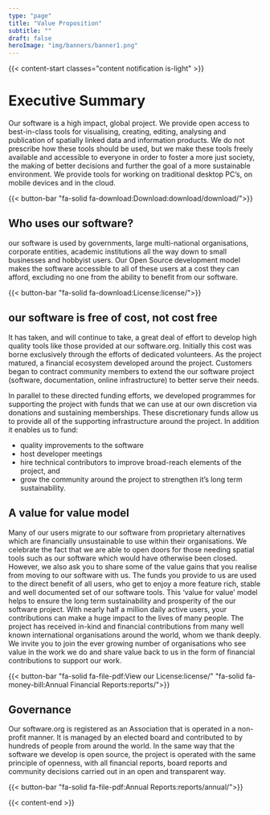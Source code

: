```yaml
---
type: "page"
title: "Value Proposition"
subtitle: ""
draft: false
heroImage: "img/banners/banner1.png"
---
```


{{< content-start classes="content notification is-light" >}}
# Executive Summary

Our software is a high impact, global project. We provide open access to best-in-class tools for visualising, creating, editing, analysing and publication of spatially linked data and information products. We do not prescribe how these tools should be used, but we make these tools freely available and accessible to everyone in order to foster a more just society, the making of better decisions and further the goal of a more sustainable environment.  We provide tools for working on traditional desktop PC’s, on mobile devices and in the cloud.

{{< button-bar 
    "fa-solid fa-download:Download:download/download/">}}

## Who uses our software?

our software is used by governments, large multi-national organisations, corporate entities, academic institutions all the way down to small businesses and hobbyist users. Our Open Source development model makes the software accessible to all of these users at a cost they can afford, excluding no one from the ability to benefit from our software.

{{< button-bar 
    "fa-solid fa-download:License:license/">}}


## our software is free of cost, not cost free

It has taken, and will continue to take, a great deal of effort to develop high quality tools like those provided at our software.org. Initially this cost was borne exclusively through the efforts of dedicated volunteers. As the project matured, a financial ecosystem developed around the project. Customers began to contract community members to extend the our software project (software, documentation, online infrastructure) to better serve their needs.


In parallel to these directed funding efforts, we developed programmes for supporting the project with funds that we can use at our own discretion via donations and sustaining memberships. These discretionary funds allow us to provide all of the supporting infrastructure around the project. In addition it enables us to fund:

- quality improvements to the software
- host developer meetings
- hire technical contributors to improve broad-reach elements of the project, and
- grow the community around the project to strengthen it’s long term sustainability.

## A value for value model

Many of our users migrate to our software from proprietary alternatives which are financially unsustainable to use within their organisations. We celebrate the fact that we are able to open doors for those needing spatial tools such as our software which would have otherwise been closed. However, we also ask you to share some of the value gains that you realise from moving to our software with us. The funds you provide to us are used to the direct benefit of all users, who get to enjoy a more feature rich, stable and well documented set of our software tools. This ‘value for value’ model helps to ensure the long term sustainability and prosperity of the our software project. With nearly half a million daily active users, your contributions can make a huge impact to the lives of many people. The project has received in-kind and financial contributions from many well known international organisations around the world, whom we thank deeply. We invite you to join the ever growing number of organisations who see value in the work we do and share value back to us in the form of financial contributions to support our work.

{{< button-bar 
    "fa-solid fa-file-pdf:View our License:license/"
    "fa-solid fa-money-bill:Annual Financial Reports:reports/">}}

## Governance

Our software.org is registered as an Association that is operated in a non-profit manner. It is managed by an elected board and contributed to by hundreds of people from around the world. In the same way that the software we develop is open source, the project is operated with the same principle of openness, with all financial reports, board reports and community decisions carried out in an open and transparent way.

{{< button-bar 
    "fa-solid fa-file-pdf:Annual Reports:reports/annual/">}}

{{< content-end >}}
